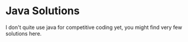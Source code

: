 # Java Solutions

I don't quite use java for competitive coding yet, you might find very few solutions here.
